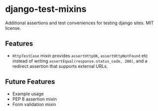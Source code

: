 # django-test-mixins

Additional assertions and test conveniences for testing django
sites. MIT license.

## Features

* `HttpTestCase` mixin provides `assertHttpOK`, `assertHttpNotFound`
  etc instead of writing `assertEqual(response.status_code, 200)`, and
  a redirect assertion that supports external URLs.

## Future Features

* Example usage
* PEP 8 assertion mixin
* Form validation mixin
